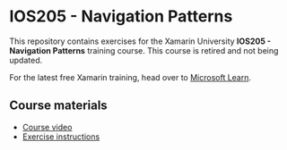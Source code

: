 # IOS205 - Navigation Patterns

This repository contains exercises for the Xamarin University **IOS205 - Navigation Patterns** training course. This course is retired and not being updated.

For the latest free Xamarin training, head over to [Microsoft Learn](https://aka.ms/learn-xamarin).

## Course materials

* [Course video](https://youtu.be/t_0pbwQKfQw)
* [Exercise instructions](https://XamarinUniversity.github.io/IOS205/)
